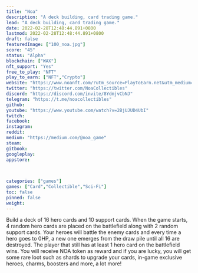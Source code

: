 ```yaml
---
title: "Noa"
description: "A deck building, card trading game."
lead: "A deck building, card trading game."
date: 2022-02-28T12:48:44.891+0800
lastmod: 2022-02-28T12:48:44.891+0800
draft: false
featuredImage: ["100_noa.jpg"]
score: "45"
status: "Alpha"
blockchain: ["WAX"]
nft_support: "Yes"
free_to_play: "NFT"
play_to_earn: ["NFT","Crypto"]
website: "https://www.noanft.com/?utm_source=PlayToEarn.net&utm_medium=organic&utm_campaign=gamepage"
twitter: "https://twitter.com/NoaCollectibles"
discord: "https://discord.com/invite/8YdmjvCbNJ"
telegram: "https://t.me/noacollectibles"
github: 
youtube: "https://www.youtube.com/watch?v=2BjUJUD4UbI"
twitch: 
facebook: 
instagram: 
reddit: 
medium: "https://medium.com/@noa_game"
steam: 
gitbook: 
googleplay: 
appstore: 

  
    
categories: ["games"]
games: ["Card","Collectible","Sci-Fi"]
toc: false
pinned: false
weight: 
---
```

Build a deck of 16 hero cards and 10 support cards. When the game starts, 4 random hero cards are placed on the battlefield along with 2 random support cards. Your heroes will battle the enemy cards and every time a hero goes to 0HP, a new one emerges from the draw pile until all 16 are destroyed. The player that still has at least 1 hero card on the battlefield wins. You will receive NOA token as reward and if you are lucky, you will get some rare loot such as shards to upgrade your cards, in-game exclusive heroes, charms, boosters and more, a lot more!